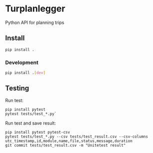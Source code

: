 # Turplanlegger
Python API for planning trips

## Install
```bash
pip install .
```

### Development
```bash
pip install .[dev]
```

## Testing
Run test:
```
pip install pytest
pytest tests/test_*.py`
```

Run test and save result:
```
pip install pytest pytest-csv
pytest tests/test_*.py --csv tests/test_result.csv --csv-columns utc_timestamp,id,module,name,file,status,message,duration
git commit tests/test_result.csv -m "Unitetest result"
```
